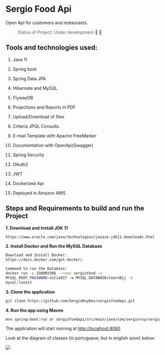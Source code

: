# Sergio Food Api
Open Api for customers and restaurants.

> Status of Project: Under development :wrench: :hammer:

## Tools and technologies used:
  1. Java 11

  2. Spring boot

  3. Spring Data JPA

  4. Hibernate and MySQL

  5. FlywayDB

  6. Projections and Reports in PDF

  7. Upload/Download of files
  
  8. Criteria JPQL Consults.

  9. E-mail Template with Apache FreeMarker

  10. Documentation with OpenApi(Swagger)

  11. Spring Security

  12. OAuth2

  13. JWT
  
  14. Dockerized Api
  
  15. Deployed in Amazon AWS

## Steps and Requirements to build and run the Project

**1. Download and Install JDK 11**
  ```bash
https://www.oracle.com/java/technologies/javase-jdk11-downloads.html
 ```
**2. Install Docker and Run the MySQL Database**
 ```bash
Download and Install Docker:  
https://docs.docker.com/get-docker/

Command to run the Database: 
docker run -p 3306M3306 --name sergiofood -e
MYSQL_ROOT_PASSWORD=Julia917 -e MYSQL_DATABASE=learnBjj -d
mysql:latest
  ```  
**3. Clone the application**
```bash
git clone https://github.com/SergioRuyDev/sergiofoodapi.git
```
**4. Run the app using Maven**
  ```bash
  mvn spring-boot:run or sergiofoodapi/src/main/java/com/sergioruy/sergiofoodapi/SergiofoodapiApplication.java
  ```
The application will start running at <http://localhost:8080>

Look at the diagram of classes (in portuguese, but in english soon) below:

<p align"center">
  <img src="https://snipboard.io/vuWC7R.jpg"/>
</p>
